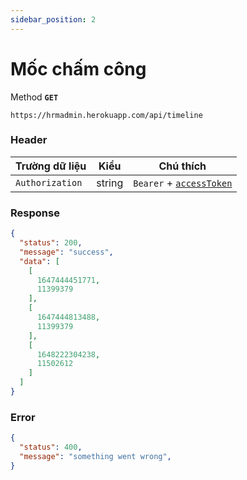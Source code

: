 ```yaml
---
sidebar_position: 2
---
```


# Mốc chấm công 
Method **`GET`**

```shell
https://hrmadmin.herokuapp.com/api/timeline
```

### Header

| Trường dữ liệu  | Kiểu   | Chú thích                                   |
| --------------- | ------ | ------------------------------------------- |
| `Authorization` | string | `Bearer` + [`accessToken`](../access-token.md) |

### Response
```json
{
  "status": 200,
  "message": "success",
  "data": [
    [
      1647444451771,
      11399379
    ],
    [
      1647444813488,
      11399379
    ],
    [
      1648222304238,
      11502612
    ]
  ]
}
```

### Error
```json
{
  "status": 400,
  "message": "something went wrong",
}
```